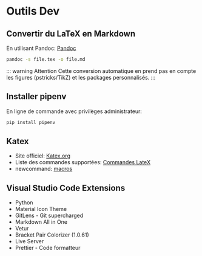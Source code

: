 # Outils Dev

<ClientOnly>
  <ButtonBackToTop/>
</ClientOnly>

## Convertir du LaTeX en Markdown

En utilisant Pandoc: [Pandoc](http://pandoc.org/)

``` bash
pandoc -s file.tex -o file.md
```
::: warning Attention
Cette conversion automatique en prend pas en compte les figures (pstricks/TikZ) et les packages personnalisés.
:::

## Installer pipenv

En ligne de commande avec privilèges administrateur:
``` bash
pip install pipenv
```

## Katex

+ Site officiel: [Katex.org](https://katex.org/)
+ Liste des commandes supportées: [Commandes LateX](https://katex.org/docs/support_table.html)
+ newcommand: [macros](https://katex.org/docs/supported.html#macros)

## Visual Studio Code Extensions

+ Python
+ Material Icon Theme
+ GitLens - Git supercharged
+ Markdown All in One
+ Vetur
+ Bracket Pair Colorizer (1.0.61)
+ Live Server
+ Prettier - Code formatteur
